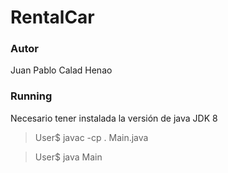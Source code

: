 # RentalCar

### Autor

Juan Pablo Calad Henao



### Running

Necesario tener instalada la versión de java JDK 8

> User$ javac -cp . Main.java

> User$ java Main

